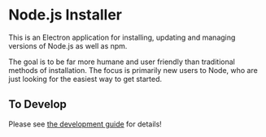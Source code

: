 # Node.js Installer

This is an Electron application for installing, updating and managing versions of Node.js as well as npm.

The goal is to be far more humane and user friendly than traditional methods of installation. The focus is primarily new users to Node, who are just looking for the easiest way to get started.

## To Develop

Please see [the development guide](guides/development.md) for details!
